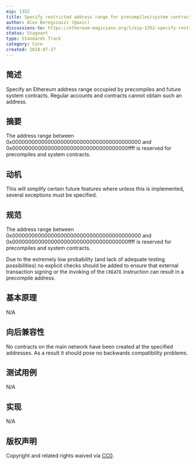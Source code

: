 ```yaml
---
eip: 1352
title: Specify restricted address range for precompiles/system contracts
author: Alex Beregszaszi (@axic)
discussions-to: https://ethereum-magicians.org/t/eip-1352-specify-restricted-address-range-for-precompiles-system-contracts/1151
status: Stagnant
type: Standards Track
category: Core
created: 2018-07-27
---
```


## 简述
Specify an Ethereum address range occupied by precompiles and future system contracts. Regular accounts and contracts cannot obtain such an address.

## 摘要
The address range between 0x0000000000000000000000000000000000000000 and 0x000000000000000000000000000000000000ffff is reserved for precompiles and system contracts.

## 动机
This will simplify certain future features where unless this is implemented, several exceptions must be specified.

## 规范
The address range between 0x0000000000000000000000000000000000000000 and 0x000000000000000000000000000000000000ffff is reserved for precompiles and system contracts.

Due to the extremely low probability (and lack of adequate testing possibilities) no explicit checks should be added to ensure that external transaction signing or the invoking of the `CREATE` instruction can result in a precompile address.

## 基本原理
N/A

## 向后兼容性
No contracts on the main network have been created at the specified addresses. As a result it should pose no backwards compatibility problems.

## 测试用例
N/A

## 实现
N/A

## 版权声明
Copyright and related rights waived via [CC0](../LICENSE.md).
